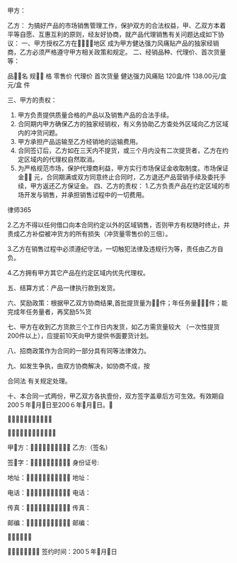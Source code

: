 
 


甲方：


乙方： 
为搞好产品的市场销售管理工作，保护双方的合法权益，甲、乙双方本着平等自愿、互惠互利的原则，经友好协商，就产品代理销售有关问题达成如下协议： 
一、甲方授权乙方在地区 成为甲方健达强力风痛贴产品的独家经销商，乙方必须严格遵守甲方相关政策和规定。 
二、经销品种、代理价、首次货量等： 

品名 规 格 零售价 代理价 首次货量 
健达强力风痛贴 120盒/件 138.00元/盒 元/盒 件 

三、甲方的责权： 
1. 甲方负责提供质量合格的产品以及销售产品的合法手续。 
2. 合同期内甲方确保乙方的独家经销权，有义务协助乙方查处外区域向乙方区域内的冲货问题。 
3. 甲方承担产品运输至乙方经销地的运输费用。 
4. 合同签订后，乙方如在三天内不提货，或三个月内没有二次提货者，乙方在约定区域内的代理权自然取消。 
5. 为严格规范市场，保护代理商利益，甲方实行市场保证金收取制度。市场保证金 元，合同期满或双方同意终止合同时，乙方退还产品营销手续及委托手续，甲方返还乙方保证金。 
四、乙方的责权： 
1.乙方负责产品在约定区域的市场开发与销售，并承担销售过程中的一切费用。 




 
律师365






2.乙方不得以任何借口向本合同约定以外的区域销售，否则甲方有权随时终止，并责成乙方补偿被冲货方的所有损失（冲货量零售价的三倍）。 

3.乙方在销售过程中必须遵纪守法，一切触犯法律及违规行为等，责任由乙方自负。 

4.乙方拥有甲方其它产品在约定区域内优先代理权。 

五、结算方式：产品一律执行款到发货。 

六、奖励政策：根据甲乙双方协商结果,首批提货量为件；年任务量件；能完成年任务量者，再奖励5%货 

七、甲方在收到乙方货款三个工作日内发货，如乙方需货量较大 （一次性提货200件以上），应提前10天向甲方提供书面要货计划。 

八、招商政策作为合同的一部分具有同等法律效力。 

九、如发生争执，由双方协商解决，如协商不成，按

合同法
有关规定处理。 

十、本合同一式两份，甲乙双方各执壹份，双方签字盖章后方可生效。有效期自200５年月日至200６年月日。 

 



 

甲方： 乙方:（签名） 

签字： 身份证号: 



地址： 地址： 

电话： 电话： 

传真： 传真： 

邮编： 邮编： 

 



 签约时间：200５年月日


 


 

 
 
 
 
 
  


  
 

  


  


  
 
 
 
 

